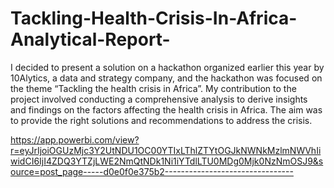 # Tackling-Health-Crisis-In-Africa-Analytical-Report-

I decided to present a solution on a hackathon organized earlier this year by 10Alytics, a data and strategy company, and the hackathon was focused on the theme “Tackling the health crisis in Africa”. My contribution to the project involved conducting a comprehensive analysis to derive insights and findings on the factors affecting the health crisis in Africa. The aim was to provide the right solutions and recommendations to address the crisis.

https://app.powerbi.com/view?r=eyJrIjoiOGUzMjc3Y2UtNDU1OC00YTIxLThlZTYtOGJkNWNkMzlmNWVhIiwidCI6IjI4ZDQ3YTZjLWE2NmQtNDk1Ni1iYTdlLTU0MDg0Mjk0NzNmOSJ9&source=post_page-----d0e0f0e375b2--------------------------------
